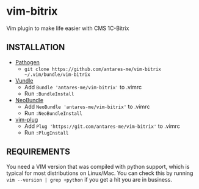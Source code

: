 # vim-bitrix
Vim plugin to make life easier with CMS 1C-Bitrix

## INSTALLATION

- [Pathogen](https://github.com/tpope/vim-pathogen)
    - `git clone https://github.com/antares-me/vim-bitrix ~/.vim/bundle/vim-bitrix`
- [Vundle](https://github.com/gmarik/vundle)
    - Add `Bundle 'antares-me/vim-bitrix'` to .vimrc
    - Run `:BundleInstall`
- [NeoBundle](https://github.com/Shougo/neobundle.vim)
    - Add `NeoBundle 'antares-me/vim-bitrix'` to .vimrc
    - Run `:NeoBundleInstall`
- [vim-plug](https://github.com/junegunn/vim-plug)
    - Add `Plug 'https://git.com/antares-me/vim-bitrix'` to .vimrc
    - Run `:PlugInstall`

## REQUIREMENTS

You need a VIM version that was compiled with python support, which is typical
for most distributions on Linux/Mac. You can check this by running 
``vim --version | grep +python``
if you get a hit you are in business.

